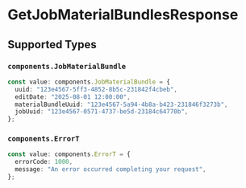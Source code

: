 # GetJobMaterialBundlesResponse


## Supported Types

### `components.JobMaterialBundle`

```typescript
const value: components.JobMaterialBundle = {
  uuid: "123e4567-5ff3-4852-8b5c-231842f4cbeb",
  editDate: "2025-08-01 12:00:00",
  materialBundleUuid: "123e4567-5a94-4b8a-b423-231846f3273b",
  jobUuid: "123e4567-0571-4737-be5d-23184c64770b",
};
```

### `components.ErrorT`

```typescript
const value: components.ErrorT = {
  errorCode: 1000,
  message: "An error occurred completing your request",
};
```

